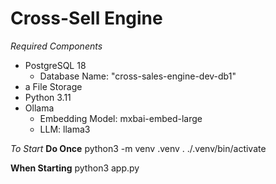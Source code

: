 
# Cross-Sell Engine

_Required Components_
- PostgreSQL 18
    - Database Name: "cross-sales-engine-dev-db1"
- a File Storage
- Python 3.11
- Ollama
    - Embedding Model: mxbai-embed-large
    - LLM: llama3

_To Start_
**Do Once**
python3 -m venv .venv
. ./.venv/bin/activate

**When Starting**
python3 app.py
